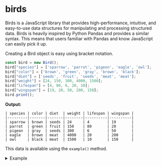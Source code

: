 # birds
Birds is a JavaScript library that provides high-performance, intuitive, and easy-to-use data structures for manipulating and processing structured data. Birds is heavily inspired by Python Pandas and provides a similar syntax. This means that users familiar with Pandas and know JavaScript can easily pick it up.

Creating a Bird object is easy using bracket notation.

```javascript
const bird = new Bird();
bird["species"] = ['sparrow', 'parrot', 'pigeon', 'eagle', 'owl'];
bird["color"] = ['brown', 'green', 'gray', 'brown', 'black'];
bird["diet"] = ['seeds', 'fruit', 'seeds', 'meat', 'meat'];
bird["weight"] = [24, 150, 300, 4000, 1500];
bird["lifespan"] = [4, 80, 6, 20, 10];
bird["wingspan"] = [19, 20, 50, 200, 150];
bird.print();
```
**Output:**
```
| species | color | diet  | weight | lifespan | wingspan |
|---------|-------|-------|--------|----------|----------|
| sparrow | brown | seeds | 24     | 4        | 19       |
| parrot  | green | fruit | 150    | 80       | 20       |
| pigeon  | gray  | seeds | 300    | 6        | 50       |
| eagle   | brown | meat  | 4000   | 20       | 200      |
| owl     | black | meat  | 1500   | 10       | 150      |
```
This data is available using the `example()` method.

<details>
<summary>Example</summary>
<br>
Creates a Bird object with example data.
<br>

```javascript
const bird = Bird.example();
bird.print();
```
**Output:**
```
| species | color | diet  | weight | lifespan | wingspan |
|---------|-------|-------|--------|----------|----------|
| sparrow | brown | seeds | 24     | 4        | 19       |
| parrot  | green | fruit | 150    | 80       | 20       |
| pigeon  | gray  | seeds | 300    | 6        | 50       |
| eagle   | brown | meat  | 4000   | 20       | 200      |
| owl     | black | meat  | 1500   | 10       | 150      |
```

</details>
